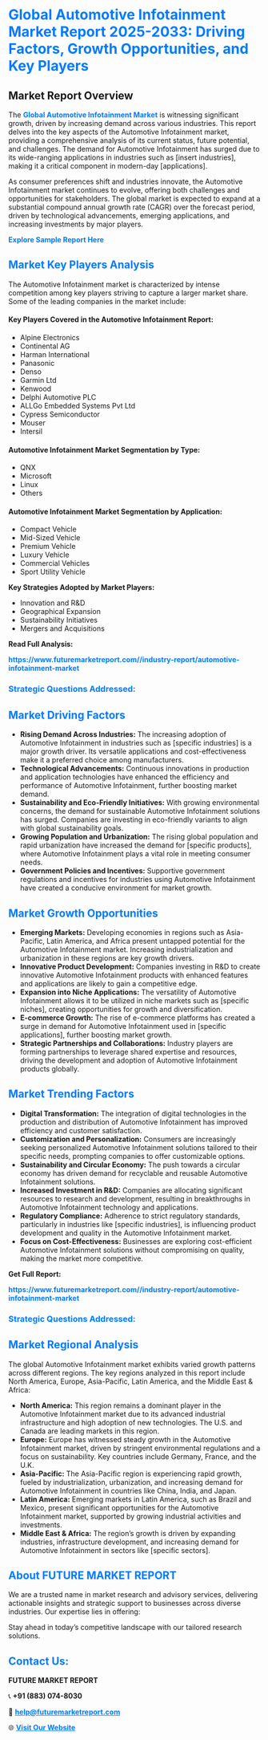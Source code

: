 <h1 style="color: #007BFF;">Global Automotive Infotainment Market Report 2025-2033: Driving Factors, Growth Opportunities, and Key Players</h1>

<section id="overview">
<h2>Market Report Overview</h2>
<p>The <a href="https://www.futuremarketreport.com//industry-report/automotive-infotainment-market" style="color: #007BFF; text-decoration: none;"><strong>Global Automotive Infotainment Market</strong></a> is witnessing significant growth, driven by increasing demand across various industries. This report delves into the key aspects of the Automotive Infotainment market, providing a comprehensive analysis of its current status, future potential, and challenges. The demand for Automotive Infotainment has surged due to its wide-ranging applications in industries such as [insert industries], making it a critical component in modern-day [applications].</p>
<p>As consumer preferences shift and industries innovate, the Automotive Infotainment market continues to evolve, offering both challenges and opportunities for stakeholders. The global market is expected to expand at a substantial compound annual growth rate (CAGR) over the forecast period, driven by technological advancements, emerging applications, and increasing investments by major players.</p>
</section>

<section id="overview">
<p><a href="https://www.futuremarketreport.com//request-sample/reportId=48271" style="color: #007BFF; text-decoration: none;"><strong>Explore Sample Report Here</strong></a></p>
</section>

<section id="key-players">
<h2 style="color: #007BFF;">Market Key Players Analysis</h2>
<p>The Automotive Infotainment market is characterized by intense competition among key players striving to capture a larger market share. Some of the leading companies in the market include:</p>
<h4>Key Players Covered in the Automotive Infotainment Report:</h4>
<ul><li>Alpine Electronics</li><li>Continental AG</li><li>Harman International</li><li>Panasonic</li><li>Denso</li><li>Garmin Ltd</li><li>Kenwood</li><li>Delphi Automotive PLC</li><li>ALLGo Embedded Systems Pvt Ltd</li><li>Cypress Semiconductor</li><li>Mouser</li><li>Intersil</li></ul>
<h4>Automotive Infotainment Market Segmentation by Type:</h4>
<ul><li>QNX</li><li>Microsoft</li><li>Linux</li><li>Others</li></ul>

<h4>Automotive Infotainment Market Segmentation by Application:</h4>
<ul><li>Compact Vehicle</li><li>Mid-Sized Vehicle</li><li>Premium Vehicle</li><li>Luxury Vehicle</li><li>Commercial Vehicles</li><li>Sport Utility Vehicle</li></ul>
<p><strong>Key Strategies Adopted by Market Players:</strong></p>
<ul>
<li>Innovation and R&D</li>
<li>Geographical Expansion</li>
<li>Sustainability Initiatives</li>
<li>Mergers and Acquisitions</li>
</ul>
</section>

<section>
<p><strong>Read Full Analysis: </strong></p><a href="https://www.futuremarketreport.com//industry-report/automotive-infotainment-market" style="color: #007BFF; text-decoration: none;"><strong>https://www.futuremarketreport.com//industry-report/automotive-infotainment-market</strong></a>
<h3 style="color: #007BFF;">Strategic Questions Addressed:</h3>
</section>

<section id="driving-factors">
<h2 style="color: #007BFF;">Market Driving Factors</h2>
<ul>
<li><strong>Rising Demand Across Industries:</strong> The increasing adoption of Automotive Infotainment in industries such as [specific industries] is a major growth driver. Its versatile applications and cost-effectiveness make it a preferred choice among manufacturers.</li>
<li><strong>Technological Advancements:</strong> Continuous innovations in production and application technologies have enhanced the efficiency and performance of Automotive Infotainment, further boosting market demand.</li>
<li><strong>Sustainability and Eco-Friendly Initiatives:</strong> With growing environmental concerns, the demand for sustainable Automotive Infotainment solutions has surged. Companies are investing in eco-friendly variants to align with global sustainability goals.</li>
<li><strong>Growing Population and Urbanization:</strong> The rising global population and rapid urbanization have increased the demand for [specific products], where Automotive Infotainment plays a vital role in meeting consumer needs.</li>
<li><strong>Government Policies and Incentives:</strong> Supportive government regulations and incentives for industries using Automotive Infotainment have created a conducive environment for market growth.</li>
</ul>
</section>

<section id="growth-opportunities">
<h2 style="color: #007BFF;">Market Growth Opportunities</h2>
<ul>
<li><strong>Emerging Markets:</strong> Developing economies in regions such as Asia-Pacific, Latin America, and Africa present untapped potential for the Automotive Infotainment market. Increasing industrialization and urbanization in these regions are key growth drivers.</li>
<li><strong>Innovative Product Development:</strong> Companies investing in R&D to create innovative Automotive Infotainment products with enhanced features and applications are likely to gain a competitive edge.</li>
<li><strong>Expansion into Niche Applications:</strong> The versatility of Automotive Infotainment allows it to be utilized in niche markets such as [specific niches], creating opportunities for growth and diversification.</li>
<li><strong>E-commerce Growth:</strong> The rise of e-commerce platforms has created a surge in demand for Automotive Infotainment used in [specific applications], further boosting market growth.</li>
<li><strong>Strategic Partnerships and Collaborations:</strong> Industry players are forming partnerships to leverage shared expertise and resources, driving the development and adoption of Automotive Infotainment products globally.</li>
</ul>
</section>

<section id="trending-factors">
<h2 style="color: #007BFF;">Market Trending Factors</h2>
<ul>
<li><strong>Digital Transformation:</strong> The integration of digital technologies in the production and distribution of Automotive Infotainment has improved efficiency and customer satisfaction.</li>
<li><strong>Customization and Personalization:</strong> Consumers are increasingly seeking personalized Automotive Infotainment solutions tailored to their specific needs, prompting companies to offer customizable options.</li>
<li><strong>Sustainability and Circular Economy:</strong> The push towards a circular economy has driven demand for recyclable and reusable Automotive Infotainment solutions.</li>
<li><strong>Increased Investment in R&D:</strong> Companies are allocating significant resources to research and development, resulting in breakthroughs in Automotive Infotainment technology and applications.</li>
<li><strong>Regulatory Compliance:</strong> Adherence to strict regulatory standards, particularly in industries like [specific industries], is influencing product development and quality in the Automotive Infotainment market.</li>
<li><strong>Focus on Cost-Effectiveness:</strong> Businesses are exploring cost-efficient Automotive Infotainment solutions without compromising on quality, making the market more competitive.</li>
</ul>
</section>

<section>
<p><strong>Get Full Report: </strong></p><a href="https://www.futuremarketreport.com//industry-report/automotive-infotainment-market" style="color: #007BFF; text-decoration: none;"><strong>https://www.futuremarketreport.com//industry-report/automotive-infotainment-market</strong></a>
<h3 style="color: #007BFF;">Strategic Questions Addressed:</h3>
</section>


<section id="regional-analysis">
<h2 style="color: #007BFF;">Market Regional Analysis</h2>
<p>The global Automotive Infotainment market exhibits varied growth patterns across different regions. The key regions analyzed in this report include North America, Europe, Asia-Pacific, Latin America, and the Middle East & Africa:</p>
<ul>
<li><strong>North America:</strong> This region remains a dominant player in the Automotive Infotainment market due to its advanced industrial infrastructure and high adoption of new technologies. The U.S. and Canada are leading markets in this region.</li>
<li><strong>Europe:</strong> Europe has witnessed steady growth in the Automotive Infotainment market, driven by stringent environmental regulations and a focus on sustainability. Key countries include Germany, France, and the U.K.</li>
<li><strong>Asia-Pacific:</strong> The Asia-Pacific region is experiencing rapid growth, fueled by industrialization, urbanization, and increasing demand for Automotive Infotainment in countries like China, India, and Japan.</li>
<li><strong>Latin America:</strong> Emerging markets in Latin America, such as Brazil and Mexico, present significant opportunities for the Automotive Infotainment market, supported by growing industrial activities and investments.</li>
<li><strong>Middle East & Africa:</strong> The region’s growth is driven by expanding industries, infrastructure development, and increasing demand for Automotive Infotainment in sectors like [specific sectors].</li>
</ul>
</section>

<footer>
<h2 style="color: #007BFF;">About FUTURE MARKET REPORT</h2>
<p>We are a trusted name in market research and advisory services, delivering actionable insights and strategic support to businesses across diverse industries. Our expertise lies in offering:</p>

<p>Stay ahead in today’s competitive landscape with our tailored research solutions.</p>

<h2 style="color: #007BFF;">Contact Us:</h2>
<p><strong>FUTURE MARKET REPORT</strong></p>
<p>📞 <strong>+91 (883) 074-8030</strong></p>
<p>📧 <strong><a href="mailto:help@futuremarketreport.com" style="color: #007BFF;">help@futuremarketreport.com</a></strong></p>
<p>🌐 <strong><a href="https://www.futuremarketreport.com/" style="color: #007BFF;">Visit Our Website</a></strong></p>
</footer>